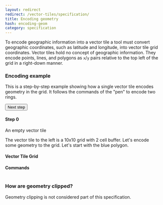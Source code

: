 ```yaml
---
layout: redirect
redirect: /vector-tiles/specification/
title: Encoding geometry
hash: encoding-geom
category: specification
---
```


To encode geographic information into a vector tile a tool must convert geographic coordinates, such as latitude and longitude, into vector tile grid coordinates. Vector tiles hold no concept of geographic information. They encode points, lines, and polygons as `x`/`y` pairs relative to the top left of the grid in a right-down manner.

<div id="js-example-encoding" class="js-example clearfix bleed-section">
  <div class="js-example-header">
    <h3>Encoding example</h3>
    <p>This is a step-by-step example showing how a single vector tile encodes geometry in the grid. It follows the commands of the "pen" to encode two rings.</p>
  </div>

  <div class="js-example-body">
    <div id="vt-info" class="col6 pad1x">
      <button id="vt-next" class="button fill-green rcon next fr">Next step</button>
      <h4 id="vt-title">Step 0</h4>
      <p id="vt-command">An empty vector tile</p>
      <p id="vt-description">The vector tile to the left is a 10x10 grid with 2 cell buffer. Let's encode some geometry to the grid. Let's start with the <span class="poly blue">blue polygon</span>.</p>
    </div>
    <div id="visuals" class="col3">
      <h4>Vector Tile Grid</h4>
      <canvas id="grid"></canvas>
    </div>
    <div class="col3">
      <h4>Commands</h4>
      <pre><code id="vt-command-steps"></code></pre>
    </div>
  </div>
</div>

<div id="js-example-encoding2" class="js-example clearfix">

</div>

### How are geometry clipped?

Geometry clipping is not considered part of this specification. 

<script src="{{site.baseurl}}/js/site.js"></script>